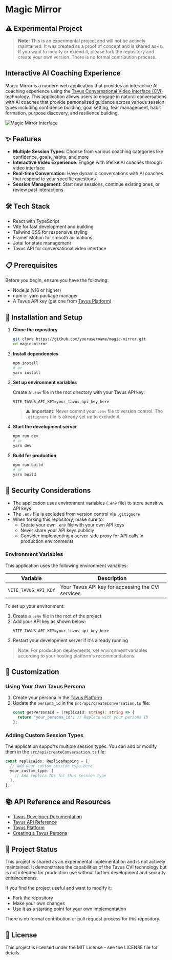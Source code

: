 # Magic Mirror

## ⚠️ Experimental Project

> **Note**: This is an experimental project and will not be actively maintained. It was created as a proof of concept and is shared as-is. If you want to modify or extend it, please fork the repository and create your own version. There is no formal contribution process.

## Interactive AI Coaching Experience

Magic Mirror is a modern web application that provides an interactive AI coaching experience using the [Tavus Conversational Video Interface (CVI)](https://docs.tavus.io/sections/conversational-video-interface/cvi-overview) technology. This application allows users to engage in natural conversations with AI coaches that provide personalized guidance across various session types including confidence building, goal setting, fear management, habit formation, purpose discovery, and resilience building.

![Magic Mirror Interface](https://via.placeholder.com/800x400?text=Magic+Mirror+Interface)

## ✨ Features

- **Multiple Session Types**: Choose from various coaching categories like confidence, goals, habits, and more
- **Interactive Video Experience**: Engage with lifelike AI coaches through video interface
- **Real-time Conversation**: Have dynamic conversations with AI coaches that respond to your specific questions
- **Session Management**: Start new sessions, continue existing ones, or review past interactions

## 🛠️ Tech Stack

- React with TypeScript
- Vite for fast development and building
- Tailwind CSS for responsive styling
- Framer Motion for smooth animations
- Jotai for state management
- Tavus API for conversational video interface

## 📋 Prerequisites

Before you begin, ensure you have the following:
- Node.js (v16 or higher)
- npm or yarn package manager
- A Tavus API key (get one from [Tavus Platform](https://platform.tavus.io/))

## 🚀 Installation and Setup

1. **Clone the repository**
   ```bash
   git clone https://github.com/yourusername/magic-mirror.git
   cd magic-mirror
   ```

2. **Install dependencies**
   ```bash
   npm install
   # or
   yarn install
   ```

3. **Set up environment variables**
   
   Create a `.env` file in the root directory with your Tavus API key:
   ```
   VITE_TAVUS_API_KEY=your_tavus_api_key_here
   ```
   
   > ⚠️ **Important**: Never commit your `.env` file to version control. The `.gitignore` file is already set up to exclude it.

4. **Start the development server**
   ```bash
   npm run dev
   # or
   yarn dev
   ```

5. **Build for production**
   ```bash
   npm run build
   # or
   yarn build
   ```

## 🔐 Security Considerations

- The application uses environment variables (`.env` file) to store sensitive API keys
- The `.env` file is excluded from version control via `.gitignore`
- When forking this repository, make sure to:
  - Create your own `.env` file with your own API keys
  - Never share your API keys publicly
  - Consider implementing a server-side proxy for API calls in production environments

### Environment Variables

This application uses the following environment variables:

| Variable | Description |
|----------|-------------|
| `VITE_TAVUS_API_KEY` | Your Tavus API key for accessing the CVI services |

To set up your environment:

1. Create a `.env` file in the root of the project
2. Add your API key as shown below:
   ```
   VITE_TAVUS_API_KEY=your_tavus_api_key_here
   ```
3. Restart your development server if it's already running

> Note: For production deployments, set environment variables according to your hosting platform's recommendations.

## 🎨 Customization

### Using Your Own Tavus Persona

1. Create your persona in the [Tavus Platform](https://platform.tavus.io/)
2. Update the `persona_id` in the `src/api/createConversation.ts` file:
   ```typescript
   const getPersonaId = (replicaId: string): string => {
     return "your_persona_id"; // Replace with your persona ID
   };
   ```

### Adding Custom Session Types

The application supports multiple session types. You can add or modify them in the `src/api/createConversation.ts` file:

```typescript
const replicaIds: ReplicaMapping = {
  // Add your custom session type here
  your_custom_type: [
    // Add replica IDs for this session type
  ],
};
```

## 📚 API Reference and Resources

- [Tavus Developer Documentation](https://docs.tavus.io/)
- [Tavus API Reference](https://docs.tavus.io/api-reference/)
- [Tavus Platform](https://platform.tavus.io/)
- [Creating a Tavus Persona](https://docs.tavus.io/sections/conversational-video-interface/creating-a-persona)

## 🔄 Project Status

This project is shared as an experimental implementation and is not actively maintained. It demonstrates the capabilities of the Tavus CVI technology but is not intended for production use without further development and security enhancements.

If you find the project useful and want to modify it:
- Fork the repository
- Make your own changes
- Use it as a starting point for your own implementation

There is no formal contribution or pull request process for this repository.

## 📝 License

This project is licensed under the MIT License - see the LICENSE file for details.
